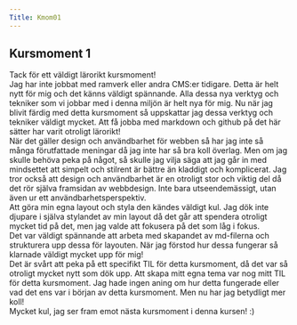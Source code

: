 ```yaml
---
Title: Kmom01
---
```


## Kursmoment 1

Tack för ett väldigt lärorikt kursmoment!  
Jag har inte jobbat med ramverk eller andra CMS:er tidigare. Detta är helt nytt för mig 
och det känns väldigt spännande. Alla dessa nya verktyg och tekniker som vi jobbar med i denna miljön är helt nya för mig. Nu när jag blivit färdig med detta kursmoment så uppskattar jag dessa verktyg och tekniker väldigt mycket. Att få jobba med markdown och github på det här sätter har varit otroligt lärorikt!  
När det gäller design och användbarhet för webben så har jag inte så många förutfattade meningar då jag inte har så bra koll överlag. Men om jag skulle behöva peka på något, så skulle jag vilja säga att jag går in med mindsettet att simpelt och stilrent är bättre än kladdigt och komplicerat. Jag tror också att design och användbarhet är en otroligt stor och viktig del då det rör själva framsidan av webbdesign. Inte bara utseendemässigt, utan även ur ett användbarhetsperspektiv.  
Att göra min egna layout och styla den kändes väldigt kul. Jag dök inte djupare i själva stylandet av min layout då det går att spendera otroligt mycket tid på det, men jag valde att fokusera på det som låg i fokus.  
Det var väldigt spännande att arbeta med skapandet av md-filerna och strukturera upp dessa för layouten. När jag förstod hur dessa fungerar så klarnade väldigt mycket upp för mig!  
Det är svårt att peka på ett specifikt TIL för detta kursmoment, då det var så otroligt mycket nytt som dök upp. Att skapa mitt egna tema var nog mitt TIL för detta kursmoment.
Jag hade ingen aning om hur detta fungerade eller vad det ens var i början av detta kursmoment. Men nu har jag betydligt mer koll!  
Mycket kul, jag ser fram emot nästa kursmoment i denna kursen! :)